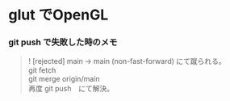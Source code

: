 # glut でOpenGL

### git push で失敗した時のメモ
> ! [rejected]        main -> main (non-fast-forward)
にて蹴られる。  
> git fetch  
> git merge origin/main  
再度 git push　にて解決。
